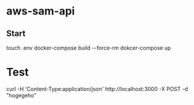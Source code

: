 # aws-sam-api

## Start

touch .env
docker-compose build --force-rm
dokcer-compose up


# Test
curl -H 'Content-Type:application/json' http://localhost:3000 -X POST -d "hogegeho"
